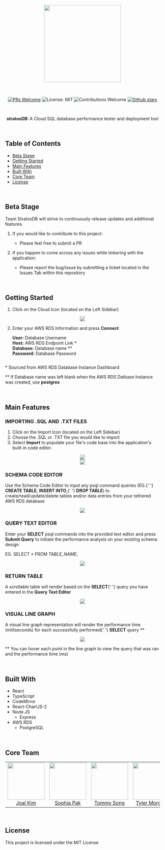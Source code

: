 <div align="center">

<img src="./client/assets/images/stratosdb_logo_black.png" width=250px>

<br>

<br>

<br>

[![PRs Welcome](https://img.shields.io/badge/PRs-welcome-brightgreen.svg)](https://github.com/oslabs-beta/StratosDB)
![License: MIT](https://img.shields.io/badge/License-MIT-orange.svg)
![Contributions Welcome](https://img.shields.io/badge/Contributions-welcome-blue.svg)
[![Github stars](https://img.shields.io/github/stars/oslabs-beta/StratosDB?style=social)](https://github.com/oslabs-beta/StratosDB)

<br>

<p><b>stratosDB: </b>A Cloud SQL database performance tester and deployment tool</p>

</div>

<br>

## Table of Contents

- <a href="https://github.com/oslabs-beta/StratosDB#beta-stage">Beta Stage</a>
- <a href="https://github.com/oslabs-beta/StratosDB#getting-started">Getting Started</a>
- <a href="https://github.com/oslabs-beta/StratosDB#main-features">Main Features</a>
- <a href="https://github.com/oslabs-beta/StratosDB#built-with">Built With</a>
- <a href="https://github.com/oslabs-beta/StratosDB#core-team">Core Team</a>
- <a href="https://github.com/oslabs-beta/StratosDB#license">License</a>

<br>

## Beta Stage

Team StratosDB will strive to continuously release updates and additional features.

1. If you would like to contribute to this project:

   - Please feel free to submit a PR

2. If you happen to come across any issues while tinkering with the application:
   - Please report the bug/issue by submitting a ticket located in the Issues Tab within this repository

<br>

## Getting Started

1. Click on the Cloud Icon (located on the Left Sidebar)
<center>
	<img
		src="./client/assets/images/info-modal-cloud-icon.png"
	/>
</center>

2. Enter your AWS RDS Information and press <strong>Connect</strong>

   <strong>User:</strong> Database Username
   <br />
   <strong>Host:</strong> AWS RDS Endpoint Link \*
   <br />
   <strong>Database:</strong> Database name \*\*
   <br />
   <strong>Password:</strong> Database Password

<center>
	<img
		src="./client/assets/images/info-modal-cloud-modal.png"
		alt=""
	/>
</center>

\* Sourced from AWS RDS Database Instance Dashboard

\*\* If Database name was left blank when the AWS RDS Datbase Instance was created, use <strong>postgres</strong>

<br>

## Main Features

### IMPORTING .SQL AND .TXT FILES

1.  Click on the Import Icon (located on the Left Sidebar)
2.  Choose the .SQL or .TXT file you would like to import
3.  Select <strong>Import</strong> to populate your file's code base into the application's built-in code editor.

<center>
<img
	src="./client/assets/images/info-modal-upload-icon.png"
/>
	<br />
	<img
		src="./client/assets/images/info-modal-upload-modal.png"
	/>
</center>

### SCHEMA CODE EDITOR

Use the Schema Code Editor to input any psql command queries (EG.{' '}
<strong>CREATE TABLE</strong>, <strong>INSERT INTO</strong>,{' '}
<strong>DROP TABLE</strong>) to create/read/update/delete tables
and/or data entries from your tethered AWS RDS database

<center>
	<img
		src="./client/assets/images/info-modal-code-editor.png"
	/>
</center>

### QUERY TEXT EDITOR

Enter your <strong>SELECT</strong> psql commands into the provided
text editor and press <strong>Submit Query</strong> to initiate the
performance analysis on your existing schema design

EG. SELECT \* FROM <em>TABLE_NAME</em>;

<center>
<img
	src="./client/assets/images/info-modal-query-text-area.png"
/>
</center>

### RETURN TABLE

A scrollable table will render based on the <strong>SELECT</strong>{' '}
query you have entered in the <strong>Query Text Editor</strong>

<center>
<img
	src="./client/assets/images/info-modal-returned-table.png"
/>
</center>

### VISUAL LINE GRAPH

A visual line graph representation will render the performance time
(milliseconds) for each successfully performed{' '}
<strong>SELECT</strong> query \*\*

<center>
	<img
		src="./client/assets/images/info-modal-line-graph.png"
	/>
</center>

\*\* You can hover each point in the line graph to view the query
that was ran and the performance time (ms)

<br>

## Built With

- React
- TypeScript
- CodeMirror
- React-ChartJS-2
- Node.JS
  - Express
- AWS RDS
  - PostgreSQL

<br>

## Core Team

<div align="center">
<table>
<tr>
<td align="center">
<a href="https://github.com/joalk"><img src="./client/assets/images/joalk.png" width="120px"/></a>
<br>
<a href="https://github.com/joalk">Joal Kim</a>
</td>
<td align="center">
<a href="https://github.com/sophiapak"><img src="./client/assets/images/sophiapak.png" width="120px"/></a>
<br>
<a href="https://github.com/sophiapak">Sophia Pak</a>
</td>
<td align="center">
<a href="https://github.com/tysong24"><img src="./client/assets/images/tysong24.png" width="120px"/></a>
<br>
<a href="https://github.com/tysong24">Tommy Song</a>
</td>
<td align="center">
<a href="https://github.com/morgan562"><img src="./client/assets/images/morgan562.png" width="120px"/></a>
<br>
<a href="https://github.com/morgan562">Tyler Morgan</a>
</td>
</tr>
</table>
</div>

<br>

## License

This project is licensed under the MIT License
